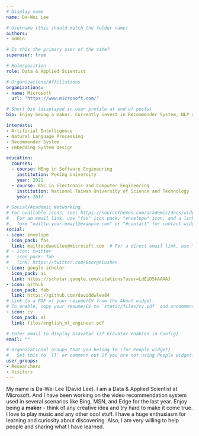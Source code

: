 ```yaml
---
# Display name
name: Da-Wei Lee

# Username (this should match the folder name)
authors:
- admin

# Is this the primary user of the site?
superuser: true

# Role/position
role: Data & Applied Scientist

# Organizations/Affiliations
organizations:
- name: Microsoft
  url: "https://www.microsoft.com/"

# Short bio (displayed in user profile at end of posts)
bio: Enjoy being a maker. Currently invest in Recommender System, NLP and AI.

interests:
- Artificial Intelligence
- Natural Language Processing
- Recommender System
- Embedding System Design

education:
  courses:
  - course: MEng in Software Engineering
    institution: Peking University
    year: 2021
  - course: BSc in Electronic and Computer Engineering
    institution: National Taiwan University of Science and Technology
    year: 2017

# Social/Academic Networking
# For available icons, see: https://sourcethemes.com/academic/docs/widgets/#icons
#   For an email link, use "fas" icon pack, "envelope" icon, and a link in the
#   form "mailto:your-email@example.com" or "#contact" for contact widget.
social:
- icon: envelope
  icon_pack: fas
  link: mailto:daweilee@microsoft.com  # For a direct email link, use "mailto:test@example.org".
# - icon: twitter
#   icon_pack: fab
#   link: https://twitter.com/GeorgeCushen
- icon: google-scholar
  icon_pack: ai
  link: https://scholar.google.com/citations?user=LdEiD5kAAAAJ
- icon: github
  icon_pack: fab
  link: https://github.com/daviddwlee84
# Link to a PDF of your resume/CV from the About widget.
# To enable, copy your resume/CV to `static/files/cv.pdf` and uncomment the lines below.  
- icon: cv
  icon_pack: ai
  link: files/english_ml_engineer.pdf

# Enter email to display Gravatar (if Gravatar enabled in Config)
email: ""

# Organizational groups that you belong to (for People widget)
#   Set this to `[]` or comment out if you are not using People widget.  
user_groups:
- Researchers
- Visitors
---
```


My name is Da-Wei Lee (David Lee). I am a Data & Applied Scientist at Microsoft. And I have been working on the video recommendation system used in several scenarios like Bing, MSN, and Edge for the last year. Enjoy being a **maker** - think of any creative idea and try hard to make it come true. I love to play music and any other cool stuff. I have a huge enthusiasm for learning and curiosity about discovering. Also, I am very willing to help people and sharing what I have learned.
